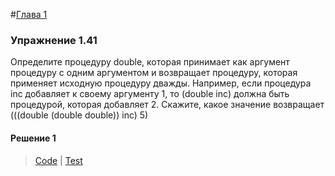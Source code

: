 #[Глава 1](../index.md#Глава-1-Построение-абстракций-с-помощью-процедур)

### Упражнение 1.41
Определите процедуру double, которая принимает как аргумент процедуру с одним аргументом и возвращает процедуру, которая применяет исходную процедуру дважды. Например, если процедура inc добавляет к своему аргументу 1, то (double inc) должна быть процедурой, которая добавляет 2. Скажите, какое значение возвращает
(((double (double double)) inc) 5)

#### Решение 1
> [Code](../../src/chapter1/1.41.rkt) | [Test](../../test/chapter1/test-1.41.rkt)




